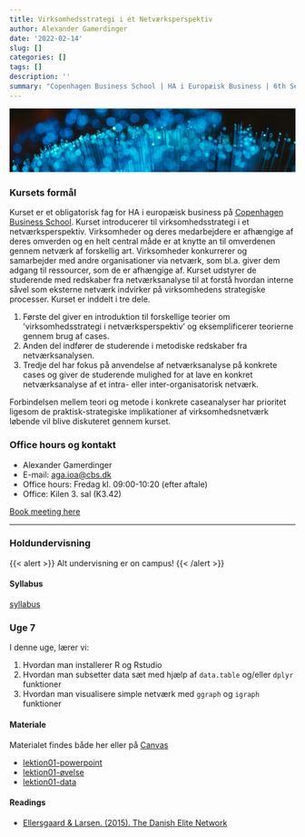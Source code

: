 ```yaml
---
title: Virksomhedsstrategi i et Netværksperspektiv
author: Alexander Gamerdinger
date: '2022-02-14'
slug: []
categories: []
tags: []
description: ''
summary: "Copenhagen Business School | HA i Europæisk Business | 6th Semester"
---
```

![Abstract purple artwork](course-picture.jpg "Photo by [Sander Weeteling](https://unsplash.com/@sanderweeteling) on [Unsplash](https://unsplash.com/)")

### Kursets formål 
Kurset er et obligatorisk fag for HA i europæisk business på [Copenhagen Business School](https://cbscanvas.instructure.com/courses/22821/modules/items/480509). Kurset introducerer til virksomhedsstrategi i et netværksperspektiv. Virksomheder og deres medarbejdere er afhængige af deres omverden og en helt central måde er at knytte an til omverdenen gennem netværk af forskellig art. Virksomheder konkurrerer og samarbejder med andre organisationer via netværk, som bl.a. giver dem adgang til ressourcer, som de er afhængige af. Kurset udstyrer de studerende med redskaber fra netværksanalyse til at forstå hvordan interne såvel som eksterne netværk indvirker på
virksomhedens strategiske processer. Kurset er inddelt i tre dele. 

1. Første del giver en introduktion til forskellige teorier om ’virksomhedsstrategi i netværksperspektiv’ og eksemplificerer teorierne gennem brug af cases. 
2. Anden del indfører de studerende i metodiske redskaber fra netværksanalysen.
3. Tredje del har fokus på anvendelse af netværksanalyse på konkrete cases og giver de studerende mulighed for at lave en konkret netværksanalyse af et intra- eller inter-organisatorisk netværk. 

Forbindelsen mellem teori og metode i konkrete caseanalyser har prioritet ligesom de praktisk-strategiske implikationer af virksomhedsnetværk løbende vil blive diskuteret gennem kurset.

### Office hours og kontakt
- Alexander Gamerdinger
- E-mail: <aga.ioa@cbs.dk>
- Office hours: Fredag kl. 09:00-10:20 (efter aftale)
- Office: Kilen 3. sal (K3.42)

<!-- Calendly link widget begin -->
<link href="https://assets.calendly.com/assets/external/widget.css" rel="stylesheet">
<script src="https://assets.calendly.com/assets/external/widget.js" type="text/javascript" async></script>
<a href="" onclick="Calendly.initPopupWidget({url: 'https://calendly.com/aga-ioa/30min'});return false;">Book meeting here</a>
<!-- Calendly link widget end -->

---

### Holdundervisning

{{< alert >}}
Alt undervisning er on campus!
{{< /alert >}}

#### Syllabus
[syllabus](syllabus_2022.pdf)

### Uge 7
I denne uge, lærer vi:
1. Hvordan man installerer R og Rstudio
2. Hvordan man subsetter data sæt med hjælp af `data.table` og/eller `dplyr` funktioner  
3. Hvordan man visualisere simple netværk med `ggraph` og `igraph` funktioner

#### Materiale
Materialet findes både her eller på [Canvas](https://cbscanvas.instructure.com/courses/22821/modules)
- [lektion01-powerpoint](lektion01-powerpoint.pptx)
- [lektion01-øvelse](lektion01-øvelse.R)
- [lektion01-data](den17-no-nordic-letters.csv)

#### Readings
- [Ellersgaard & Larsen. (2015). The Danish Elite Network](Ellersgaard_Larsen_2015.pdf)


























